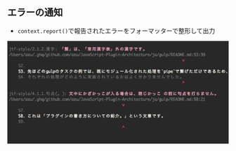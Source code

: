 ## エラーの通知

-   `context.report()`で報告されたエラーをフォーマッターで整形して出力

![console error, center](../img/lint-error.png)
